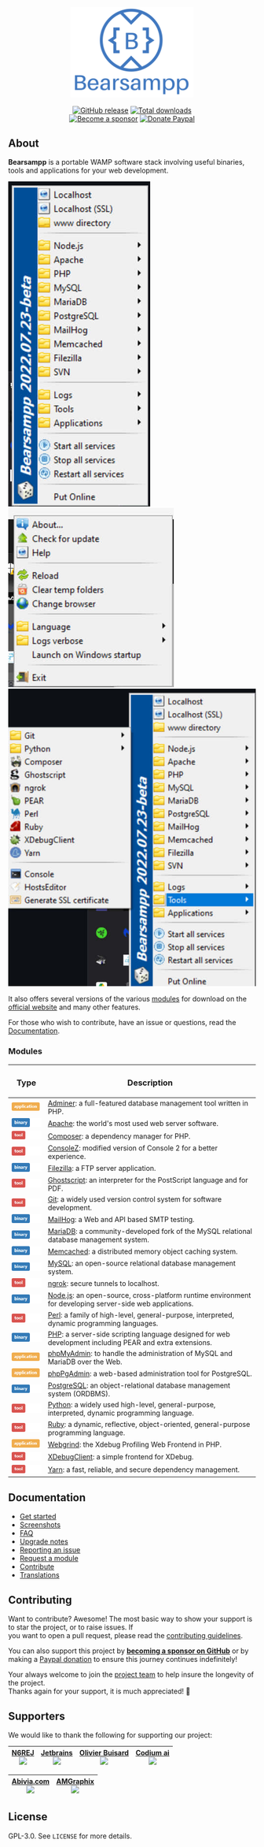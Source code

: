 
<p align="center"><a href="https://bearsampp.com" target="_blank"><img width="250" src="img/Bearsampp-logo.svg"></a></p>  

<p align="center">  
  <a href="https://github.com/Bearsampp/Bearsampp/releases/latest"><img src="https://img.shields.io/github/release/bearsampp/bearsampp.svg?style=flat-square" alt="GitHub release"></a>  
 <a href="https://github.com/Bearsampp/Bearsampp/releases"><img src="https://img.shields.io/github/downloads/bearsampp/bearsampp/total.svg?style=flat-square" alt="Total downloads"></a>  
 <br /><a href="https://github.com/sponsors/N6REJ"><img src="https://img.shields.io/badge/sponsor-N6REJ-181717.svg?logo=github&style=flat-square" alt="Become a sponsor"></a>  
 <a href="https://www.paypal.me/BearLeeAble"><img src="https://img.shields.io/badge/donate-paypal-00457c.svg?logo=paypal&style=flat-square" alt="Donate Paypal"></a>  
</p>  

## About

**Bearsampp** is a portable WAMP software stack involving useful binaries, tools and applications for your web development.

![image](img/screenshots/menu-left.jpg) ![image](img/screenshots/menu-right.jpg)  
![image](img/screenshots/menu-tools.jpg)

It also offers several versions of the various [modules](https://bearsampp.com/module) for download on the  
[official website](https://bearsampp.com) and many other features.<br />

For those who wish to contribute, have an issue or questions, read the [Documentation](https://bearsampp.com/documentation).

### Modules

|  <h3>Type</h3> | <h3>Description</h3>|  
| ------------------ | -----------------------------------------------------------------------------------------------------------------|  
| ![](img/application.png) | [Adminer](https://bearsampp.com/module/adminer): a full-featured database management tool written in PHP. |  
| ![](img/binary.png) | [Apache](https://bearsampp.com/module/apache): the world's most used web server software. |  
| ![](img/tool.png) | [Composer](https://bearsampp.com/module/composer): a dependency manager for PHP. |  
| ![](img/tool.png) | [ConsoleZ](https://bearsampp.com/module/consolez): modified version of Console 2 for a better experience. |  
| ![](img/binary.png) | [Filezilla](https://bearsampp.com/module/filezilla): a FTP server application. |  
| ![](img/tool.png) | [Ghostscript](https://bearsampp.com/module/ghostscript): an interpreter for the PostScript language and for PDF. |  
| ![](img/tool.png) | [Git](https://bearsampp.com/module/git): a widely used version control system for software development. |  
| ![](img/binary.png) | [MailHog](https://bearsampp.com/module/mailhog): a Web and API based SMTP testing. |  
| ![](img/binary.png) | [MariaDB](https://bearsampp.com/module/mariadb): a community-developed fork of the MySQL relational database management system. |  
| ![](img/binary.png) | [Memcached](https://bearsampp.com/module/memcached): a distributed memory object caching system. |  
| ![](img/binary.png) | [MySQL](https://bearsampp.com/module/mysql): an open-source relational database management system. |  
| ![](img/tool.png) | [ngrok](https://bearsampp.com/module/ngrok): secure tunnels to localhost. |  
| ![](img/binary.png) | [Node.js](https://bearsampp.com/module/nodejs): an open-source, cross-platform runtime environment for developing server-side web applications.   
| ![](img/tool.png) | [Perl](https://bearsampp.com/module/perl): a family of high-level, general-purpose, interpreted, dynamic programming languages. |  
| ![](img/binary.png) | [PHP](https://bearsampp.com/module/php): a server-side scripting language designed for web development including PEAR and extra extensions. |  
| ![](img/application.png) | [phpMyAdmin](https://bearsampp.com/module/phpmyadmin): to handle the administration of MySQL and MariaDB over the Web. |  
| ![](img/application.png) | [phpPgAdmin](https://bearsampp.com/module/phppgadmin): a web-based administration tool for PostgreSQL. |  
| ![](img/binary.png) | [PostgreSQL](https://bearsampp.com/module/postgresql): an object-relational database management system (ORDBMS). |  
| ![](img/tool.png) | [Python](https://bearsampp.com/module/python): a widely used high-level, general-purpose, interpreted, dynamic programming language. |  
| ![](img/tool.png) | [Ruby](https://bearsampp.com/module/ruby): a dynamic, reflective, object-oriented, general-purpose programming language. |  
| ![](img/application.png) | [Webgrind](https://bearsampp.com/module/webgrind): the Xdebug Profiling Web Frontend in PHP. |  
| ![](img/tool.png) | [XDebugClient](https://bearsampp.com/module/xdc): a simple frontend for XDebug. |  
| ![](img/tool.png) | [Yarn](https://bearsampp.com/module/yarn): a fast, reliable, and secure dependency management. |  

## Documentation

* [Get started](https://bearsampp.com/get-started)
* [Screenshots](https://bearsampp.com/screenshots)
* [FAQ](https://bearsampp.com/faq)
* [Upgrade notes](https://bearsampp.com/upgrade)
* [Reporting an issue](https://github.com/Bearsampp/Bearsampp/issues)
* [Request a module](https://bearsampp.com/request)
* [Contribute](https://bearsampp.com/contribute)
* [Translations](https://bearsampp.com/translations)

## Contributing

Want to contribute? Awesome! The most basic way to show your support is to star the project, or to raise issues. If  
you want to open a pull request, please read the [contributing guidelines](.github/CONTRIBUTING.md).

You can also support this project by [**becoming a sponsor on GitHub**](https://github.com/sponsors/N6REJ) or by  
making a [Paypal donation](https://www.paypal.me/BearLeeAble) to ensure this journey continues indefinitely!

Your always welcome to join the [project team](https://github.com/orgs/Bearsampp/teams) to help insure the longevity of the project.  
Thanks again for your support, it is much appreciated! :pray:

## Supporters

We would like to thank the following for supporting our project:


| <a href="https://github.n6rej.io">N6REJ<br><img src="https://avatars.githubusercontent.com/u/1850089?v=4" height="100px"/></a> | <a href="https://www.jetbrains.com/">Jetbrains<br> <img src="https://resources.jetbrains.com/storage/products/company/brand/logos/jb_beam.png" height="100px"></a> | <a href="https://simplifyyourweb.com/" >Olivier Buisard<br><img src="https://user-images.githubusercontent.com/1850089/191779113-6218a5df-d06d-41b5-92f9-86a9563b4d09.png" height="100px" /> </a> |  <a href="https://codium.ai">Codium ai<br><img src="https://www.codium.ai/wp-content/uploads/2023/01/codium-logo.svg" height="100px" /></a> |
|------------------------------------------------------------------------------------------------------- | ------------------------------------------------------------------------|-----------------------------------------------------------------------------------------------------------------------------------------------------------------|------------------------------------------------------------------------------------------------------------------------------------------------------------------------------------------------------------|  

|<a href="https://foss.abivia.com/">Abivia.com<br><img src="https://github.com/Bearsampp/Bearsampp/assets/1850089/725323c2-8217-4a4c-ad20-a11225a696d6" height="100px"/></a>|<a href="https://www.am-graphix.com/">AMGraphix<br><img src="https://github.com/Bearsampp/Bearsampp/assets/1850089/189797db-4292-467d-9de0-898cde9338bc" height="100px"/></a>    |  
|:---:|:--:|  


## License

GPL-3.0. See `LICENSE` for more details.

